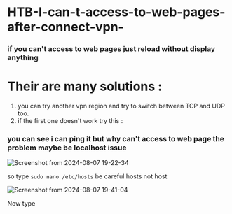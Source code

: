 # HTB-I-can-t-access-to-web-pages-after-connect-vpn-
### if you can't access to web pages just reload without display anything <br>



# Their are many solutions : <br>
1. you can try another vpn region and try to switch between TCP and UDP too.
2. if the first one doesn't work try this : <br>

### you can see i can ping it but why can't access to web page the problem maybe be localhost issue <br>
![Screenshot from 2024-08-07 19-22-34](https://github.com/user-attachments/assets/24be9bb4-e209-483d-8934-d070ccf0c697) <br>

so type `sudo nano /etc/hosts` be careful hosts not host  <br>

![Screenshot from 2024-08-07 19-41-04](https://github.com/user-attachments/assets/2a3686c8-bb0b-4ebf-8b43-e4b9dcea38bd) <br>

Now type <ip>  <domain>
